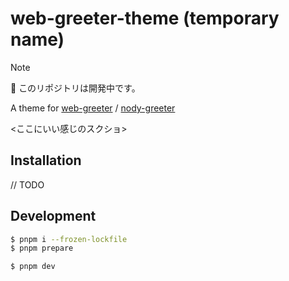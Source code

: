 # web-greeter-theme (temporary name)

> [!NOTE]
> 🚧 このリポジトリは開発中です。

A theme for [web-greeter](https://github.com/JezerM/web-greeter) / [nody-greeter](https://github.com/JezerM/nody-greeter)

<ここにいい感じのスクショ>

## Installation

// TODO

## Development

```sh
$ pnpm i --frozen-lockfile
$ pnpm prepare
```

```sh
$ pnpm dev
```
